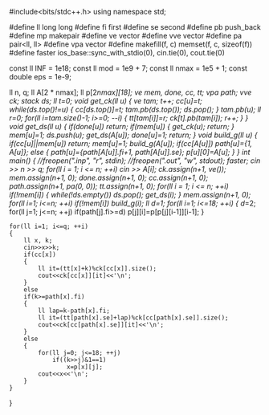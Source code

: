 #include<bits/stdc++.h>
using namespace std;

#define ll long long
#define fi first
#define se second
#define pb push_back
#define mp makepair
#define ve vector<ll>
#define vve vector<ve>
#define pa pair<ll, ll>
#define vpa vector<pa>
#define makefill(f, c) memset(f, c, sizeof(f))
#define faster ios_base::sync_with_stdio(0), cin.tie(0), cout.tie(0)

const ll INF = 1e18;
const ll mod = 1e9 + 7;
const ll nmax = 1e5 + 1;
const double eps = 1e-9;

ll n, q;
ll A[2 * nmax];
ll p[2*nmax][18];
ve  mem, done, cc, tt;
vpa path;
vve ck;
stack<ll> ds;
ll t=0;
void get_ck(ll u)
{
    ve tam;
    t++;
    cc[u]=t;
    while(ds.top()!=u)
    {
        cc[ds.top()]=t;
        tam.pb(ds.top());
        ds.pop();
    }
    tam.pb(u);
    ll r=0;
    for(ll i=tam.size()-1; i>=0; --i)
    {
        tt[tam[i]]=r;
        ck[t].pb(tam[i]);
        r++;
    }
}
void get_ds(ll u)
{
    if(done[u])
        return;
    if(mem[u])
    {
        get_ck(u);
        return;
    }
    mem[u]=1;
    ds.push(u);
    get_ds(A[u]);
    done[u]=1;
    return;
}
void build_g(ll u)
{
    if(cc[u]||mem[u])
        return;
    mem[u]=1;
    build_g(A[u]);
    if(cc[A[u]])
        path[u]={1, A[u]};
    else
    {
        path[u]={path[A[u]].fi+1, path[A[u]].se};
        p[u][0]=A[u];
    }
}
int main()
{
    //freopen(".inp", "r", stdin);
    //freopen(".out", "w", stdout);
    faster;
    cin >> n >> q;
    for(ll i = 1; i <= n; ++i)
        cin >> A[i];
    ck.assign(n+1, ve());
    mem.assign(n+1, 0);
    done.assign(n+1, 0);
    cc.assign(n+1, 0);
    path.assign(n+1, pa(0, 0));
    tt.assign(n+1, 0);
    for(ll i = 1; i <= n; ++i)
        if(!mem[i])
        {
            while(!ds.empty()) ds.pop();
            get_ds(i);
        }
    mem.assign(n+1, 0);
    for(ll i=1; i<=n; ++i)
        if(!mem[i])
        build_g(i);
    ll d=1;
    for(ll i=1; i<=18; ++i)
    {
        d*=2;
        for(ll j=1; j<=n; ++j)
        if(path[j].fi>=d)
            p[j][i]=p[p[j][i-1]][i-1];
    }

    for(ll i=1; i<=q; ++i)
    {
        ll x, k;
        cin>>x>>k;
        if(cc[x])
        {
            ll it=(tt[x]+k)%ck[cc[x]].size();
            cout<<ck[cc[x]][it]<<'\n';
        }
        else
        if(k>=path[x].fi)
        {
            ll lap=k-path[x].fi;
            ll it=(tt[path[x].se]+lap)%ck[cc[path[x].se]].size();
            cout<<ck[cc[path[x].se]][it]<<'\n';
        }
        else
        {
            for(ll j=0; j<=18; ++j)
                if((k>>j)&1==1)
                    x=p[x][j];
            cout<<x<<'\n';
        }
    }
}

